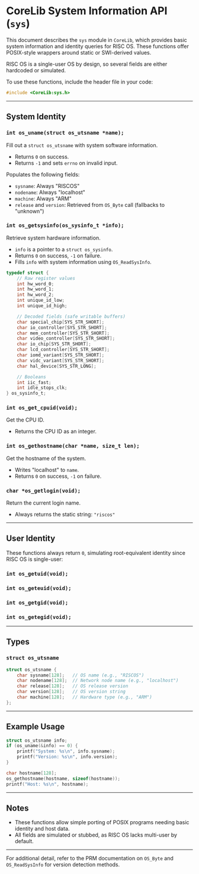# CoreLib System Information API (`sys`)

This document describes the `sys` module in `CoreLib`, which provides basic system information and identity queries for RISC OS. These functions offer POSIX-style wrappers around static or SWI-derived values.

RISC OS is a single-user OS by design, so several fields are either hardcoded or simulated.

To use these functions, include the header file in your code:

```c
#include <CoreLib:sys.h>
```

---

## System Identity

### `int os_uname(struct os_utsname *name);`

Fill out a `struct os_utsname` with system software information.

* Returns `0` on success.
* Returns `-1` and sets `errno` on invalid input.

Populates the following fields:

* `sysname`: Always "RISCOS"
* `nodename`: Always "localhost"
* `machine`: Always "ARM"
* `release` and `version`: Retrieved from `OS_Byte` call (fallbacks to "unknown")

### `int os_getsysinfo(os_sysinfo_t *info);`

Retrieve system hardware information.

* `info` is a pointer to a `struct os_sysinfo`.
* Returns `0` on success, `-1` on failure.
* Fills `info` with system information using `OS_ReadSysInfo`.

```c
typedef struct {
    // Raw register values
    int hw_word_0;
    int hw_word_1;
    int hw_word_2;
    int unique_id_low;
    int unique_id_high;

    // Decoded fields (safe writable buffers)
    char special_chip[SYS_STR_SHORT];
    char io_controller[SYS_STR_SHORT];
    char mem_controller[SYS_STR_SHORT];
    char video_controller[SYS_STR_SHORT];
    char io_chip[SYS_STR_SHORT];
    char lcd_controller[SYS_STR_SHORT];
    char iomd_variant[SYS_STR_SHORT];
    char vidc_variant[SYS_STR_SHORT];
    char hal_device[SYS_STR_LONG];

    // Booleans
    int iic_fast;
    int idle_stops_clk;
} os_sysinfo_t;
```

### `int os_get_cpuid(void);`

Get the CPU ID.

* Returns the CPU ID as an integer.

### `int os_gethostname(char *name, size_t len);`

Get the hostname of the system.

* Writes "localhost" to `name`.
* Returns `0` on success, `-1` on failure.

### `char *os_getlogin(void);`

Return the current login name.

* Always returns the static string: `"riscos"`

---

## User Identity

These functions always return `0`, simulating root-equivalent identity since RISC OS is single-user:

### `int os_getuid(void);`

### `int os_geteuid(void);`

### `int os_getgid(void);`

### `int os_getegid(void);`

---

## Types

### `struct os_utsname`

```c
struct os_utsname {
    char sysname[128];   // OS name (e.g., "RISCOS")
    char nodename[128];  // Network node name (e.g., "localhost")
    char release[128];   // OS release version
    char version[128];   // OS version string
    char machine[128];   // Hardware type (e.g., "ARM")
};
```

---

## Example Usage

```c
struct os_utsname info;
if (os_uname(&info) == 0) {
    printf("System: %s\n", info.sysname);
    printf("Version: %s\n", info.version);
}

char hostname[128];
os_gethostname(hostname, sizeof(hostname));
printf("Host: %s\n", hostname);
```

---

## Notes

* These functions allow simple porting of POSIX programs needing basic identity and host data.
* All fields are simulated or stubbed, as RISC OS lacks multi-user by default.

---

For additional detail, refer to the PRM documentation on `OS_Byte` and `OS_ReadSysInfo` for version detection methods.

